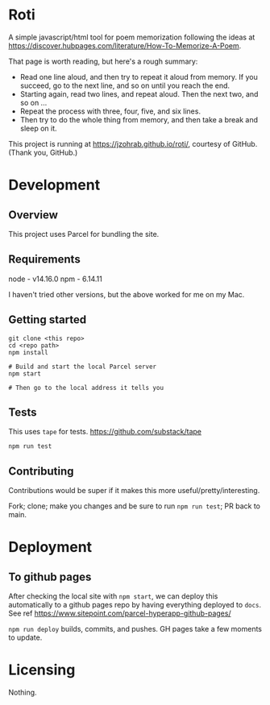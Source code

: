 # Roti

A simple javascript/html tool for poem memorization following the ideas at https://discover.hubpages.com/literature/How-To-Memorize-A-Poem.

That page is worth reading, but here's a rough summary:

* Read one line aloud, and then try to repeat it aloud from memory.  If you succeed, go to the next line, and so on until you reach the end.
* Starting again, read two lines, and repeat aloud.  Then the next two, and so on ...
* Repeat the process with three, four, five, and six lines.
* Then try to do the whole thing from memory, and then take a break and sleep on it.

This project is running at https://jzohrab.github.io/roti/, courtesy of GitHub.  (Thank you, GitHub.)


# Development

## Overview

This project uses Parcel for bundling the site.

## Requirements

node - v14.16.0
npm - 6.14.11

I haven't tried other versions, but the above worked for me on my Mac.

## Getting started

```
git clone <this repo>
cd <repo path>
npm install

# Build and start the local Parcel server
npm start

# Then go to the local address it tells you
```

## Tests

This uses `tape` for tests.  https://github.com/substack/tape

`npm run test`

## Contributing

Contributions would be super if it makes this more useful/pretty/interesting.

Fork; clone; make you changes and be sure to run `npm run test`; PR back to main.

# Deployment

## To github pages

After checking the local site with `npm start`, we can deploy this automatically to a github pages repo by having everything deployed to `docs`.  See ref https://www.sitepoint.com/parcel-hyperapp-github-pages/

`npm run deploy` builds, commits, and pushes.  GH pages take a few moments to update.

# Licensing

Nothing.

